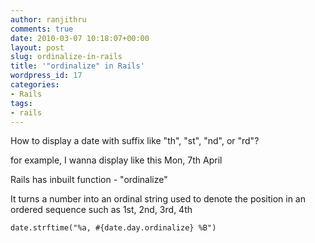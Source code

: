 ```yaml
---
author: ranjithru
comments: true
date: 2010-03-07 10:18:07+00:00
layout: post
slug: ordinalize-in-rails
title: '"ordinalize" in Rails'
wordpress_id: 17
categories:
- Rails
tags:
- rails
---
```


How to display a date with suffix like "th", "st", "nd", or "rd"?

for example, I wanna display like this Mon, 7th April

Rails has inbuilt function - "ordinalize"

It turns a number into an ordinal string used to denote the position in an ordered sequence such as 1st, 2nd, 3rd, 4th


    
    date.strftime("%a, #{date.day.ordinalize} %B")
